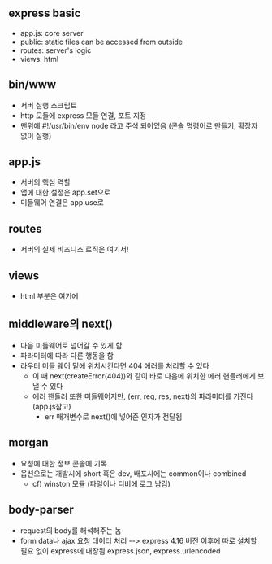 ## express basic
- app.js: core server
- public: static files can be accessed from outside
- routes: server's logic
- views: html


## bin/www
- 서버 실행 스크립트
- http 모듈에 express 모듈 연결, 포트 지정
- 맨위에 #!/usr/bin/env node 라고 주석 되어있음 (콘솔 명령어로 만들기, 확장자 없이 실행)


## app.js
- 서버의 핵심 역할 
- 앱에 대한 설정은 app.set으로
- 미들웨어 연결은 app.use로


## routes
- 서버의 실제 비즈니스 로직은 여기서!

## views
- html 부분은 여기에


## middleware의 next()
- 다음 미들웨어로 넘어갈 수 있게 함
- 파라미터에 따라 다른 행동을 함
- 라우터 미들 웨어 밑에 위치시킨다면 404 에러를 처리할 수 있다
	- 이 때 next(createError(404))와 같이 바로 다음에 위치한 에러 핸들러에게 보낼 수 있다
	- 에러 핸들러 또한 미들웨어지만, (err, req, res, next)의 파라미터를 가진다 (app.js참고)
		- err 매개변수로 next()에 넣어준 인자가 전달됨


## morgan 
- 요청에 대한 정보 콘솔에 기록
- 옵션으로는 개발시에 short 혹은 dev, 배포시에는 common이나 combined
	- cf) winston 모듈 (파일이나 디비에 로그 남김)


## body-parser
- request의 body를 해석해주는 놈
- form data나 ajax 요청 데이터 처리
--> express 4.16 버전 이후에 따로 설치할 필요 없이 express에 내장됨 express.json, express.urlencoded
